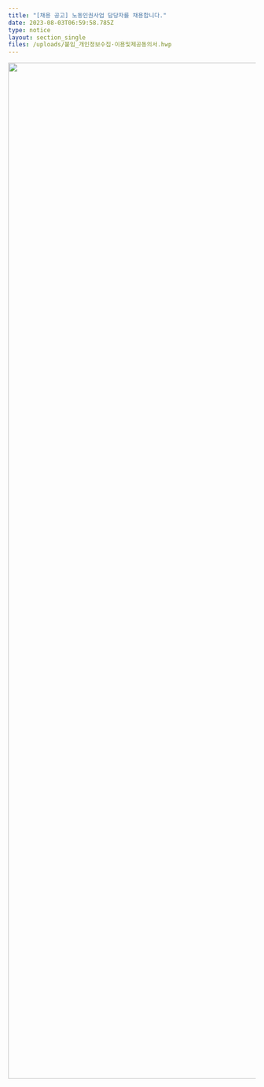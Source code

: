 ```yaml
---
title: "[채용 공고] 노동인권사업 담당자를 채용합니다."
date: 2023-08-03T06:59:58.785Z
type: notice
layout: section_single
files: /uploads/붙임_개인정보수집·이용및제공동의서.hwp
---
```

<p><img src="https://drive.tiny.cloud/1/engl1s97gj9hrxpoa7eh7z5f05ozxfm1box3nxkh4j7a43ei/144ea6bf-a9d4-4853-a41b-40ab87337a18" alt="" width="724" height="2070" /></p>